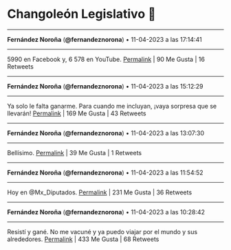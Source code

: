 # Changoleón Legislativo 🙈
*****
**Fernández Noroña** (**@fernandeznorona**) • 11-04-2023 a las 17:14:41
*****
5990 en Facebook y, 6 578 en YouTube.
[Permalink](https://twitter.com/fernandeznorona/status/1645958582872190978) | 90 Me Gusta | 16 Retweets
*****
**Fernández Noroña** (**@fernandeznorona**) • 11-04-2023 a las 15:12:29
*****
Ya solo le falta ganarme. Para cuando me incluyan, ¡vaya sorpresa que se llevarán!
[Permalink](https://twitter.com/fernandeznorona/status/1645927833389203459) | 169 Me Gusta | 43 Retweets
*****
**Fernández Noroña** (**@fernandeznorona**) • 11-04-2023 a las 13:07:30
*****
Bellísimo.
[Permalink](https://twitter.com/fernandeznorona/status/1645896379670347777) | 39 Me Gusta | 1 Retweets
*****
**Fernández Noroña** (**@fernandeznorona**) • 11-04-2023 a las 11:54:52
*****
Hoy en ⁦@Mx_Diputados⁩.
[Permalink](https://twitter.com/fernandeznorona/status/1645878097378410496) | 231 Me Gusta | 36 Retweets
*****
**Fernández Noroña** (**@fernandeznorona**) • 11-04-2023 a las 10:28:42
*****
Resistí y gané. No me vacuné y ya puedo viajar por el mundo y sus alrededores.
[Permalink](https://twitter.com/fernandeznorona/status/1645856413183365124) | 433 Me Gusta | 68 Retweets